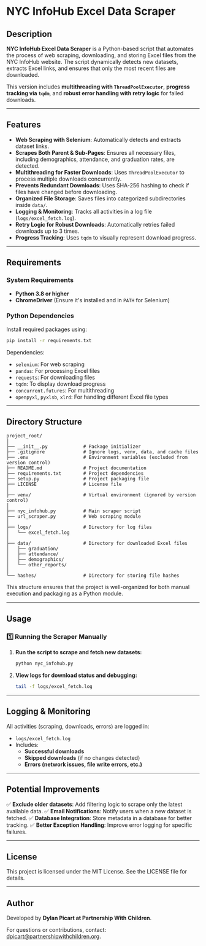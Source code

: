 # NYC InfoHub Excel Data Scraper

## Description

**NYC InfoHub Excel Data Scraper** is a Python-based script that automates the process of web scraping, downloading, and storing Excel files from the NYC InfoHub website. The script dynamically detects new datasets, extracts Excel links, and ensures that only the most recent files are downloaded.

This version includes **multithreading with `ThreadPoolExecutor`**, **progress tracking via `tqdm`**, and **robust error handling with retry logic** for failed downloads.

---

## Features

- **Web Scraping with Selenium**: Automatically detects and extracts dataset links.
- **Scrapes Both Parent & Sub-Pages**: Ensures all necessary files, including demographics, attendance, and graduation rates, are detected.
- **Multithreading for Faster Downloads**: Uses `ThreadPoolExecutor` to process multiple downloads concurrently.
- **Prevents Redundant Downloads**: Uses SHA-256 hashing to check if files have changed before downloading.
- **Organized File Storage**: Saves files into categorized subdirectories inside `data/`.
- **Logging & Monitoring**: Tracks all activities in a log file (`logs/excel_fetch.log`).
- **Retry Logic for Robust Downloads**: Automatically retries failed downloads up to 3 times.
- **Progress Tracking**: Uses `tqdm` to visually represent download progress.

---

## Requirements

### **System Requirements**
- **Python 3.8 or higher**
- **ChromeDriver** (Ensure it's installed and in `PATH` for Selenium)

### **Python Dependencies**
Install required packages using:
```bash
pip install -r requirements.txt
```

Dependencies:
- `selenium`: For web scraping
- `pandas`: For processing Excel files
- `requests`: For downloading files
- `tqdm`: To display download progress
- `concurrent.futures`: For multithreading
- `openpyxl`, `pyxlsb`, `xlrd`: For handling different Excel file types

---

## Directory Structure

```
project_root/
│
├── __init__.py             # Package initializer
├── .gitignore              # Ignore logs, venv, data, and cache files
├── .env                    # Environment variables (excluded from version control)
├── README.md               # Project documentation
├── requirements.txt        # Project dependencies
├── setup.py                # Project packaging file
├── LICENSE                 # License file
│
├── venv/                   # Virtual environment (ignored by version control)
│
├── nyc_infohub.py          # Main scraper script
├── url_scraper.py          # Web scraping module
│
├── logs/                   # Directory for log files
│   └── excel_fetch.log
│
├── data/                   # Directory for downloaded Excel files
│   ├── graduation/
│   ├── attendance/
│   ├── demographics/
│   └── other_reports/
│
└── hashes/                 # Directory for storing file hashes
```

This structure ensures that the project is well-organized for both manual execution and packaging as a Python module.

---

## **Usage**

### **1️⃣ Running the Scraper Manually**
1. **Run the script to scrape and fetch new datasets:**
   ```bash
   python nyc_infohub.py
   ```
2. **View logs for download status and debugging:**
   ```bash
   tail -f logs/excel_fetch.log
   ```

---

## **Logging & Monitoring**
All activities (scraping, downloads, errors) are logged in:
- `logs/excel_fetch.log`
- Includes:
  - **Successful downloads**
  - **Skipped downloads** (if no changes detected)
  - **Errors (network issues, file write errors, etc.)**

---

## **Potential Improvements**
✅ **Exclude older datasets**: Add filtering logic to scrape only the latest available data.
✅ **Email Notifications**: Notify users when a new dataset is fetched.
✅ **Database Integration**: Store metadata in a database for better tracking.
✅ **Better Exception Handling**: Improve error logging for specific failures.

---

## **License**
This project is licensed under the MIT License. See the LICENSE file for details.

---

## **Author**
Developed by **Dylan Picart at Partnership With Children**.

For questions or contributions, contact: [dpicart@partnershipwithchildren.org](mailto:dpicart@partnershipwithchildren.org).
